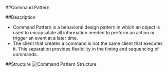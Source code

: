 ##Command Pattern

##Description

* Command Pattern is a behavioral design pattern in which an object is used to encapsulate all information needed to perform an action or trigger an event at a later time.
* The client that creates a command is not the same client that executes it. This separation provides flexibility in the timing and sequencing of commands. 


##Structure
![Command Pattern Structure](https://cdn.rawgit.com/xala3pa/implementingDesignPatterns/master/java/commandPattern/command.gif) 
